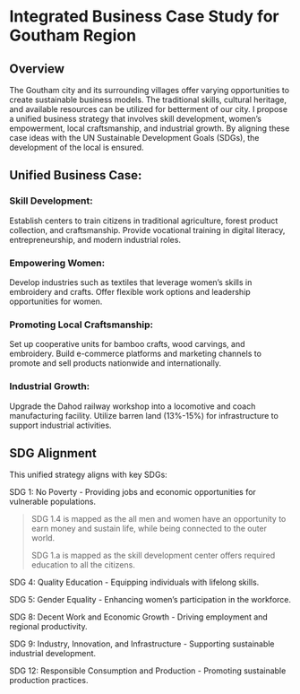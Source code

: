 # Integrated Business Case Study for Goutham Region

## Overview

  The Goutham city and its surrounding villages offer varying opportunities to create sustainable business models.
  The traditional skills, cultural heritage, and available resources can be utilized for betterment of our city.
  I propose a unified business strategy that involves skill development, women’s empowerment, local craftsmanship, and industrial growth.
  By aligning these case ideas with the UN Sustainable Development Goals (SDGs), the development of the local is ensured.

## Unified Business Case:

  ### Skill Development:

  Establish centers to train citizens in traditional agriculture, forest product collection, and craftsmanship.
  Provide vocational training in digital literacy, entrepreneurship, and modern industrial roles.

### Empowering Women:

  Develop industries such as textiles that leverage women’s skills in embroidery and crafts.
  Offer flexible work options and leadership opportunities for women.

### Promoting Local Craftsmanship:

  Set up cooperative units for bamboo crafts, wood carvings, and embroidery.
  Build e-commerce platforms and marketing channels to promote and sell products nationwide and internationally.

### Industrial Growth:

  Upgrade the Dahod railway workshop into a locomotive and coach manufacturing facility.
  Utilize barren land (13%-15%) for infrastructure to support industrial activities.


## SDG Alignment

This unified strategy aligns with key SDGs:

SDG 1: No Poverty - Providing jobs and economic opportunities for vulnerable populations.
> SDG 1.4 is mapped as the all men and women have an opportunity to earn money and sustain life, while being connected to the outer world.
> 
> SDG 1.a is mapped as the skill development center offers required education to all the citizens.

SDG 4: Quality Education - Equipping individuals with lifelong skills.
      

SDG 5: Gender Equality - Enhancing women’s participation in the workforce.

SDG 8: Decent Work and Economic Growth - Driving employment and regional productivity.

SDG 9: Industry, Innovation, and Infrastructure - Supporting sustainable industrial development.

SDG 12: Responsible Consumption and Production - Promoting sustainable production practices.
